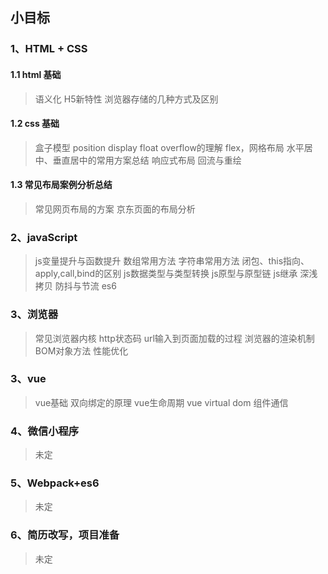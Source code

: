 ## 小目标

###  1、HTML + CSS
#### 1.1 html 基础 
> 语义化 H5新特性 浏览器存储的几种方式及区别
#### 1.2 css 基础 
> 盒子模型 position display float overflow的理解
> flex，网格布局
> 水平居中、垂直居中的常用方案总结
> 响应式布局
> 回流与重绘
#### 1.3 常见布局案例分析总结 
> 常见网页布局的方案
> 京东页面的布局分析

###  2、javaScript
> js变量提升与函数提升
> 数组常用方法
> 字符串常用方法
> 闭包、this指向、apply,call,bind的区别
> js数据类型与类型转换
> js原型与原型链
> js继承
> 深浅拷贝
> 防抖与节流
> es6


###  3、浏览器
> 常见浏览器内核
> http状态码
> url输入到页面加载的过程
> 浏览器的渲染机制
> BOM对象方法
> 性能优化



###  3、vue
> vue基础
> 双向绑定的原理
> vue生命周期
> vue virtual dom
> 组件通信
>

###  4、微信小程序 
> 未定

###  5、Webpack+es6 
> 未定

### 6、简历改写，项目准备 
> 未定
